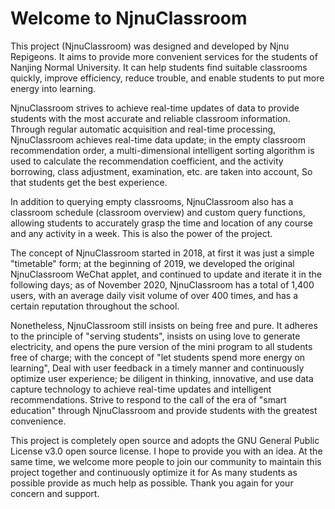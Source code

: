 # Welcome to NjnuClassroom

This project (NjnuClassroom) was designed and developed by Njnu Repigeons. It aims to provide more convenient services for the students of Nanjing Normal University. It can help students find suitable classrooms quickly, improve efficiency, reduce trouble, and enable students to put more energy into learning.

NjnuClassroom strives to achieve real-time updates of data to provide students with the most accurate and reliable classroom information. Through regular automatic acquisition and real-time processing, NjnuClassroom achieves real-time data update; in the empty classroom recommendation order, a multi-dimensional intelligent sorting algorithm is used to calculate the recommendation coefficient, and the activity borrowing, class adjustment, examination, etc. are taken into account, So that students get the best experience.

In addition to querying empty classrooms, NjnuClassroom also has a classroom schedule (classroom overview) and custom query functions, allowing students to accurately grasp the time and location of any course and any activity in a week. This is also the power of the project.

The concept of NjnuClassroom started in 2018, at first it was just a simple "timetable" form; at the beginning of 2019, we developed the original NjnuClassroom WeChat applet, and continued to update and iterate it in the following days; as of November 2020, NjnuClassroom has a total of 1,400 users, with an average daily visit volume of over 400 times, and has a certain reputation throughout the school.

Nonetheless, NjnuClassroom still insists on being free and pure. It adheres to the principle of "serving students", insists on using love to generate electricity, and opens the pure version of the mini program to all students free of charge; with the concept of "let students spend more energy on learning", Deal with user feedback in a timely manner and continuously optimize user experience; be diligent in thinking, innovative, and use data capture technology to achieve real-time updates and intelligent recommendations. Strive to respond to the call of the era of "smart education" through NjnuClassroom and provide students with the greatest convenience.

This project is completely open source and adopts the GNU General Public License v3.0 open source license. I hope to provide you with an idea. At the same time, we welcome more people to join our community to maintain this project together and continuously optimize it for As many students as possible provide as much help as possible. Thank you again for your concern and support.